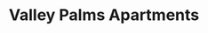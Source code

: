 ---
title: Valley Palms Apartments
phone: (408) 251-2746
website: 
management: Village Investments
location: "San Jose"
tags: []
---